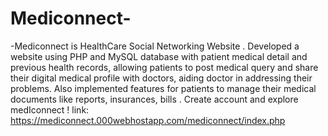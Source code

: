 # Mediconnect-
-Mediconnect is HealthCare Social Networking Website .
Developed a website using PHP and MySQL database with patient medical detail and previous health records, allowing patients to post medical query and share their digital medical profile with doctors, aiding doctor in addressing their problems. Also implemented features for patients to manage their medical documents like reports, insurances, bills .
Create account and explore medIconnect !
link: https://mediconnect.000webhostapp.com/mediconnect/index.php
